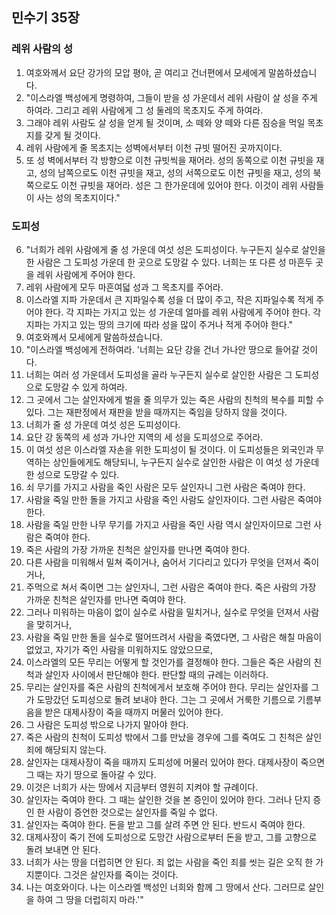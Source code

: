 ## 민수기 35장

### 레위 사람의 성
1. 여호와께서 요단 강가의 모압 평야, 곧 여리고 건너편에서 모세에게 말씀하셨습니다.
2. "이스라엘 백성에게 명령하여, 그들이 받을 성 가운데서 레위 사람이 살 성을 주게 하여라. 그리고 레위 사람에게 그 성 둘레의 목초지도 주게 하여라.
3. 그래야 레위 사람도 살 성을 얻게 될 것이며, 소 떼와 양 떼와 다른 짐승을 먹일 목초지를 갖게 될 것이다.
4. 레위 사람에게 줄 목초지는 성벽에서부터 이천 규빗 떨어진 곳까지이다.
5. 또 성 벽에서부터 각 방향으로 이천 규빗씩을 재어라. 성의 동쪽으로 이천 규빗을 재고, 성의 남쪽으로도 이천 규빗을 재고, 성의 서쪽으로도 이천 규빗을 재고, 성의 북쪽으로도 이천 규빗을 재어라. 성은 그 한가운데에 있어야 한다. 이것이 레위 사람들이 사는 성의 목초지이다."
### 도피성
6. "너희가 레위 사람에게 줄 성 가운데 여섯 성은 도피성이다. 누구든지 실수로 살인을 한 사람은 그 도피성 가운데 한 곳으로 도망갈 수 있다. 너희는 또 다른 성 마흔두 곳을 레위 사람에게 주어야 한다.
7. 레위 사람에게 모두 마흔여덟 성과 그 목초지를 주어라.
8. 이스라엘 지파 가운데서 큰 지파일수록 성을 더 많이 주고, 작은 지파일수록 적게 주어야 한다. 각 지파는 가지고 있는 성 가운데 얼마를 레위 사람에게 주어야 한다. 각 지파는 가지고 있는 땅의 크기에 따라 성을 많이 주거나 적게 주어야 한다."
9. 여호와께서 모세에게 말씀하셨습니다.
10. "이스라엘 백성에게 전하여라. '너희는 요단 강을 건너 가나안 땅으로 들어갈 것이다.
11. 너희는 여러 성 가운데서 도피성을 골라 누구든지 실수로 살인한 사람은 그 도피성으로 도망갈 수 있게 하여라.
12. 그 곳에서 그는 살인자에게 벌을 줄 의무가 있는 죽은 사람의 친척의 복수를 피할 수 있다. 그는 재판정에서 재판을 받을 때까지는 죽임을 당하지 않을 것이다.
13. 너희가 줄 성 가운데 여섯 성은 도피성이다.
14. 요단 강 동쪽의 세 성과 가나안 지역의 세 성을 도피성으로 주어라.
15. 이 여섯 성은 이스라엘 자손을 위한 도피성이 될 것이다. 이 도피성들은 외국인과 무역하는 상인들에게도 해당되니, 누구든지 실수로 살인한 사람은 이 여섯 성 가운데 한 성으로 도망갈 수 있다.
16. 쇠 무기를 가지고 사람을 죽인 사람은 모두 살인자니 그런 사람은 죽여야 한다.
17. 사람을 죽일 만한 돌을 가지고 사람을 죽인 사람도 살인자이다. 그런 사람은 죽여야 한다.
18. 사람을 죽일 만한 나무 무기를 가지고 사람을 죽인 사람 역시 살인자이므로 그런 사람은 죽여야 한다.
19. 죽은 사람의 가장 가까운 친척은 살인자를 만나면 죽여야 한다.
20. 다른 사람을 미워해서 밀쳐 죽이거나, 숨어서 기다리고 있다가 무엇을 던져서 죽이거나,
21. 주먹으로 쳐서 죽이면 그는 살인자니, 그런 사람은 죽여야 한다. 죽은 사람의 가장 가까운 친척은 살인자를 만나면 죽여야 한다.
22. 그러나 미워하는 마음이 없이 실수로 사람을 밀치거나, 실수로 무엇을 던져서 사람을 맞히거나,
23. 사람을 죽일 만한 돌을 실수로 떨어뜨려서 사람을 죽였다면, 그 사람은 해칠 마음이 없었고, 자기가 죽인 사람을 미워하지도 않았으므로,
24. 이스라엘의 모든 무리는 어떻게 할 것인가를 결정해야 한다. 그들은 죽은 사람의 친척과 살인자 사이에서 판단해야 한다. 판단할 때의 규례는 이러하다.
25. 무리는 살인자를 죽은 사람의 친척에게서 보호해 주어야 한다. 무리는 살인자를 그가 도망갔던 도피성으로 돌려 보내야 한다. 그는 그 곳에서 거룩한 기름으로 기름부음을 받은 대제사장이 죽을 때까지 머물러 있어야 한다.
26. 그 사람은 도피성 밖으로 나가지 말아야 한다.
27. 죽은 사람의 친척이 도피성 밖에서 그를 만났을 경우에 그를 죽여도 그 친척은 살인죄에 해당되지 않는다.
28. 살인자는 대제사장이 죽을 때까지 도피성에 머물러 있어야 한다. 대제사장이 죽으면 그 때는 자기 땅으로 돌아갈 수 있다.
29. 이것은 너희가 사는 땅에서 지금부터 영원히 지켜야 할 규례이다.
30. 살인자는 죽여야 한다. 그 때는 살인한 것을 본 증인이 있어야 한다. 그러나 단지 증인 한 사람이 증언한 것으로는 살인자를 죽일 수 없다.
31. 살인자는 죽여야 한다. 돈을 받고 그를 살려 주면 안 된다. 반드시 죽여야 한다.
32. 대제사장이 죽기 전에 도피성으로 도망간 사람으로부터 돈을 받고, 그를 고향으로 돌려 보내면 안 된다.
33. 너희가 사는 땅을 더럽히면 안 된다. 죄 없는 사람을 죽인 죄를 씻는 길은 오직 한 가지뿐이다. 그것은 살인자를 죽이는 것이다.
34. 나는 여호와이다. 나는 이스라엘 백성인 너희와 함께 그 땅에서 산다. 그러므로 살인을 하여 그 땅을 더럽히지 마라.'"